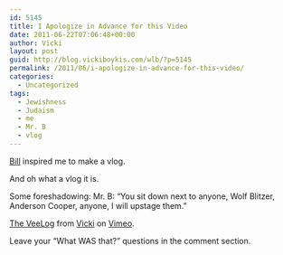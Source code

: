 ```yaml
---
id: 5145
title: I Apologize in Advance for this Video
date: 2011-06-22T07:06:48+00:00
author: Vicki
layout: post
guid: http://blog.vickiboykis.com/wlb/?p=5145
permalink: /2011/06/i-apologize-in-advance-for-this-video/
categories:
  - Uncategorized
tags:
  - Jewishness
  - Judaism
  - me
  - Mr. B
  - vlog
---
```

[Bill](http://smellslikeborscht.blogspot.com/) inspired me to make a vlog.

And oh what a vlog it is.

Some foreshadowing: Mr. B: &#8220;You sit down next to anyone, Wolf Blitzer, Anderson Cooper, anyone, I will upstage them.&#8221;



[The VeeLog](http://vimeo.com/25436638) from [Vicki](http://vimeo.com/user2832815) on [Vimeo](http://vimeo.com).
  
Leave your &#8220;What WAS that?&#8221; questions in the comment section.